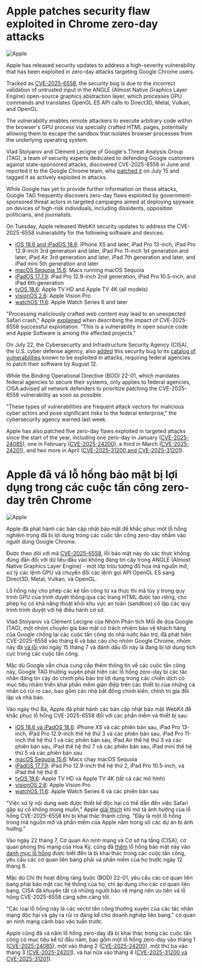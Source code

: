 # Apple patches security flaw exploited in Chrome zero-day attacks

![Apple](https://www.bleepstatic.com/content/hl-images/2022/12/19/Apple.jpg)

Apple has released security updates to address a high-severity vulnerability that has been exploited in zero-day attacks targeting Google Chrome users.

Tracked as [CVE-2025-6558](https://nvd.nist.gov/vuln/detail/CVE-2025-6558), the security bug is due to the incorrect validation of untrusted input in the ANGLE (Almost Native Graphics Layer Engine) open-source graphics abstraction layer, which processes GPU commands and translates OpenGL ES API calls to Direct3D, Metal, Vulkan, and OpenGL.

The vulnerability enables remote attackers to execute arbitrary code within the browser's GPU process via specially crafted HTML pages, potentially allowing them to escape the sandbox that isolates browser processes from the underlying operating system.

Vlad Stolyarov and Clément Lecigne of Google's Threat Analysis Group (TAG), a team of security experts dedicated to defending Google customers against state-sponsored attacks, discovered CVE-2025-6558 in June and reported it to the Google Chrome team, who [patched it](https://www.bleepingcomputer.com/news/security/google-fixes-actively-exploited-sandbox-escape-zero-day-in-chrome/) on July 15 and tagged it as actively exploited in attacks.

While Google has yet to provide further information on these attacks, Google TAG frequently discovers zero-day flaws exploited by government-sponsored threat actors in targeted campaigns aimed at deploying spyware on devices of high-risk individuals, including dissidents, opposition politicians, and journalists.

On Tuesday, Apple released WebKit security updates to address the CVE-2025-6558 vulnerability for the following software and devices:

* [iOS 18.6 and iPadOS 18.6](https://support.apple.com/en-us/124147): iPhone XS and later, iPad Pro 13-inch, iPad Pro 12.9-inch 3rd generation and later, iPad Pro 11-inch 1st generation and later, iPad Air 3rd generation and later, iPad 7th generation and later, and iPad mini 5th generation and later
* [macOS Sequoia 15.6](https://support.apple.com/en-us/124149): Macs running macOS Sequoia
* [iPadOS 17.7.9](https://support.apple.com/en-us/124148): iPad Pro 12.9-inch 2nd generation, iPad Pro 10.5-inch, and iPad 6th generation
* [tvOS 18.6](https://support.apple.com/en-us/124153): Apple TV HD and Apple TV 4K (all models)
* [visionOS 2.6](https://support.apple.com/en-us/124154): Apple Vision Pro
* [watchOS 11.6](https://support.apple.com/en-us/124155): Apple Watch Series 6 and later

"Processing maliciously crafted web content may lead to an unexpected Safari crash," Apple [explained](https://support.apple.com/en-us/124147) when describing the impact of CVE-2025-6558 successful exploitation. "This is a vulnerability in open source code and Apple Software is among the affected projects."

On July 22, the Cybersecurity and Infrastructure Security Agency (CISA), the U.S. cyber defense agency, also [added](https://www.cisa.gov/news-events/alerts/2025/07/22/cisa-adds-four-known-exploited-vulnerabilities-catalog) this security bug to its [catalog of vulnerabilities](https://www.cisa.gov/known-exploited-vulnerabilities-catalog?search%5Fapi%5Ffulltext=CVE-2025-6558&field%5Fdate%5Fadded%5Fwrapper=all&field%5Fcve=&sort%5Fby=field%5Fdate%5Fadded&items%5Fper%5Fpage=20&url=) known to be exploited in attacks, requiring federal agencies to patch their software by August 12.

While the Binding Operational Directive (BOD) 22-01, which mandates federal agencies to secure their systems, only applies to federal agencies, CISA advised all network defenders to prioritize patching the CVE-2025-6558 vulnerability as soon as possible.

"These types of vulnerabilities are frequent attack vectors for malicious cyber actors and pose significant risks to the federal enterprise," the cybersecurity agency warned last week.

Apple has also patched five zero-day flaws exploited in targeted attacks since the start of the year, including one zero-day in January ([CVE-2025-24085](https://www.bleepingcomputer.com/news/security/apple-fixes-this-years-first-actively-exploited-zero-day-bug/)), one in February ([CVE-2025-24200](https://www.bleepingcomputer.com/news/apple/apple-fixes-zero-day-exploited-in-extremely-sophisticated-attacks/)), a third in March ([CVE-2025-24201](https://www.bleepingcomputer.com/news/apple/apple-fixes-webkit-zero-day-exploited-in-extremely-sophisticated-attacks/)), and two more in April ([CVE-2025-31200 and CVE-2025-31201](https://www.bleepingcomputer.com/news/security/apple-fixes-two-zero-days-exploited-in-targeted-iphone-attacks/)).


# Apple đã vá lỗ hổng bảo mật bị lợi dụng trong các cuộc tấn công zero-day trên Chrome

![Apple](https://www.bleepstatic.com/content/hl-images/2022/12/19/Apple.jpg)

Apple đã phát hành các bản cập nhật bảo mật để khắc phục một lỗ hổng nghiêm trọng đã bị lợi dụng trong các cuộc tấn công zero-day nhắm vào người dùng Google Chrome.

Được theo dõi với mã [CVE-2025-6558](https://nvd.nist.gov/vuln/detail/CVE-2025-6558), lỗi bảo mật này do xác thực không đúng đắn đối với dữ liệu đầu vào không đáng tin cậy trong ANGLE (Almost Native Graphics Layer Engine) - một lớp trừu tượng đồ họa mã nguồn mở, xử lý các lệnh GPU và chuyển đổi các lệnh gọi API OpenGL ES sang Direct3D, Metal, Vulkan, và OpenGL.

Lỗ hổng này cho phép các kẻ tấn công từ xa thực thi mã tùy ý trong quy trình GPU của trình duyệt thông qua các trang HTML được tạo riêng, cho phép họ có khả năng thoát khỏi khu vực an toàn (sandbox) cô lập các quy trình trình duyệt với hệ điều hành cơ sở.

Vlad Stolyarov và Clément Lecigne của Nhóm Phân tích Mối đe dọa Google (TAG), một nhóm chuyên gia bảo mật có trách nhiệm bảo vệ khách hàng của Google chống lại các cuộc tấn công do nhà nước bảo trợ, đã phát hiện CVE-2025-6558 vào tháng 6 và báo cáo cho nhóm Google Chrome, nhóm này đã [vá lỗi](https://www.bleepingcomputer.com/news/security/google-fixes-actively-exploited-sandbox-escape-zero-day-in-chrome/) vào ngày 15 tháng 7 và đánh dấu lỗi này là đang bị lợi dụng tích cực trong các cuộc tấn công.

Mặc dù Google vẫn chưa cung cấp thêm thông tin về các cuộc tấn công này, Google TAG thường xuyên phát hiện các lỗ hổng zero-day bị các tác nhân đáng tin cậy do chính phủ bảo trợ lợi dụng trong các chiến dịch có mục tiêu nhằm triển khai phần mềm gián điệp trên các thiết bị của những cá nhân có rủi ro cao, bao gồm các nhà bất đồng chính kiến, chính trị gia đối lập và nhà báo.

Vào ngày thứ Ba, Apple đã phát hành các bản cập nhật bảo mật WebKit để khắc phục lỗ hổng CVE-2025-6558 đối với các phần mềm và thiết bị sau:

* [iOS 18.6 và iPadOS 18.6](https://support.apple.com/en-us/124147): iPhone XS và các phiên bản sau, iPad Pro 13-inch, iPad Pro 12.9-inch thế hệ thứ 3 và các phiên bản sau, iPad Pro 11-inch thế hệ thứ 1 và các phiên bản sau, iPad Air thế hệ thứ 3 và các phiên bản sau, iPad thế hệ thứ 7 và các phiên bản sau, iPad mini thế hệ thứ 5 và các phiên bản sau
* [macOS Sequoia 15.6](https://support.apple.com/en-us/124149): Macs chạy macOS Sequoia
* [iPadOS 17.7.9](https://support.apple.com/en-us/124148): iPad Pro 12.9-inch thế hệ thứ 2, iPad Pro 10.5-inch, và iPad thế hệ thứ 6
* [tvOS 18.6](https://support.apple.com/en-us/124153): Apple TV HD và Apple TV 4K (tất cả các mô hình)
* [visionOS 2.6](https://support.apple.com/en-us/124154): Apple Vision Pro
* [watchOS 11.6](https://support.apple.com/en-us/124155): Apple Watch Series 6 và các phiên bản sau

"Việc xử lý nội dung web được thiết kế độc hại có thể dẫn đến việc Safari gặp sự cố không mong muốn," Apple [giải thích](https://support.apple.com/en-us/124147) khi mô tả ảnh hưởng của lỗ hổng CVE-2025-6558 khi bị khai thác thành công. "Đây là một lỗ hổng trong mã nguồn mở và phần mềm của Apple nằm trong số các dự án bị ảnh hưởng."

Vào ngày 22 tháng 7, Cơ quan An ninh mạng và Cơ sở hạ tầng (CISA), cơ quan phòng thủ mạng của Hoa Kỳ, cũng đã [thêm](https://www.cisa.gov/news-events/alerts/2025/07/22/cisa-adds-four-known-exploited-vulnerabilities-catalog) lỗ hổng bảo mật này vào [danh mục lỗ hổng](https://www.cisa.gov/known-exploited-vulnerabilities-catalog?search%5Fapi%5Ffulltext=CVE-2025-6558&field%5Fdate%5Fadded%5Fwrapper=all&field%5Fcve=&sort%5Fby=field%5Fdate%5Fadded&items%5Fper%5Fpage=20&url=) được biết đến là bị khai thác trong các cuộc tấn công, yêu cầu các cơ quan liên bang phải vá phần mềm của họ trước ngày 12 tháng 8.

Mặc dù Chỉ thị hoạt động ràng buộc (BOD) 22-01, yêu cầu các cơ quan liên bang phải bảo mật các hệ thống của họ, chỉ áp dụng cho các cơ quan liên bang, CISA đã khuyên tất cả những người bảo vệ mạng nên ưu tiên vá lỗ hổng CVE-2025-6558 càng sớm càng tốt.

"Các loại lỗ hổng này là các vectơ tấn công thường xuyên của các tác nhân mạng độc hại và gây ra rủi ro đáng kể cho doanh nghiệp liên bang," cơ quan an ninh mạng cảnh báo vào tuần trước.

Apple cũng đã vá năm lỗ hổng zero-day đã bị khai thác trong các cuộc tấn công có mục tiêu kể từ đầu năm, bao gồm một lỗ hổng zero-day vào tháng 1 ([CVE-2025-24085](https://www.bleepingcomputer.com/news/security/apple-fixes-this-years-first-actively-exploited-zero-day-bug/)), một vào tháng 2 ([CVE-2025-24200](https://www.bleepingcomputer.com/news/apple/apple-fixes-zero-day-exploited-in-extremely-sophisticated-attacks/)), một thứ ba vào tháng 3 ([CVE-2025-24201](https://www.bleepingcomputer.com/news/apple/apple-fixes-webkit-zero-day-exploited-in-extremely-sophisticated-attacks/)), và hai nữa vào tháng 4 ([CVE-2025-31200 và CVE-2025-31201](https://www.bleepingcomputer.com/news/security/apple-fixes-two-zero-days-exploited-in-targeted-iphone-attacks/)).